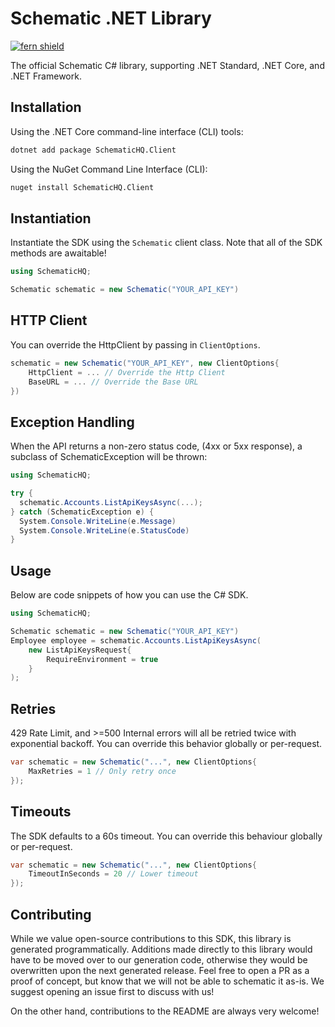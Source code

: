 # Schematic .NET Library

[![fern shield](https://img.shields.io/badge/%F0%9F%8C%BF-SDK%20generated%20by%20Fern-brightgreen)](https://github.com/fern-api/fern)

The official Schematic C# library, supporting .NET Standard, .NET Core, and .NET Framework.

## Installation

Using the .NET Core command-line interface (CLI) tools:

```sh
dotnet add package SchematicHQ.Client
```

Using the NuGet Command Line Interface (CLI):

```sh
nuget install SchematicHQ.Client
```

## Instantiation
Instantiate the SDK using the `Schematic` client class. Note that all
of the SDK methods are awaitable!

```csharp
using SchematicHQ;

Schematic schematic = new Schematic("YOUR_API_KEY")
```

## HTTP Client
You can override the HttpClient by passing in `ClientOptions`.

```csharp
schematic = new Schematic("YOUR_API_KEY", new ClientOptions{
    HttpClient = ... // Override the Http Client
    BaseURL = ... // Override the Base URL
})
```

## Exception Handling
When the API returns a non-zero status code, (4xx or 5xx response),
a subclass of SchematicException will be thrown:

```csharp
using SchematicHQ;

try {
  schematic.Accounts.ListApiKeysAsync(...);
} catch (SchematicException e) {
  System.Console.WriteLine(e.Message)
  System.Console.WriteLine(e.StatusCode)
}
```

## Usage

Below are code snippets of how you can use the C# SDK.

```csharp
using SchematicHQ;

Schematic schematic = new Schematic("YOUR_API_KEY")
Employee employee = schematic.Accounts.ListApiKeysAsync(
    new ListApiKeysRequest{
        RequireEnvironment = true
    }
);
```

## Retries
429 Rate Limit, and >=500 Internal errors will all be
retried twice with exponential backoff. You can override this behavior
globally or per-request.

```csharp
var schematic = new Schematic("...", new ClientOptions{
    MaxRetries = 1 // Only retry once
});
```

## Timeouts
The SDK defaults to a 60s timeout. You can override this behaviour
globally or per-request.

```csharp
var schematic = new Schematic("...", new ClientOptions{
    TimeoutInSeconds = 20 // Lower timeout
});
```

## Contributing
While we value open-source contributions to this SDK, this library
is generated programmatically. Additions made directly to this library
would have to be moved over to our generation code, otherwise they would
be overwritten upon the next generated release. Feel free to open a PR as a
proof of concept, but know that we will not be able to schematic it as-is.
We suggest opening an issue first to discuss with us!

On the other hand, contributions to the README are always very welcome!

